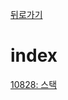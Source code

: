[뒤로가기](https://github.com/Parkjoungwan/C-algorithm)

index
=======
[10828: 스택](https://www.acmicpc.net/problem/10828)
